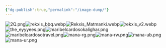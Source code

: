 ```yaml
---
{"dg-publish":true,"permalink":"/image-dump/"}
---
```



![2Q.png](/img/user/Content/Images/2Q.png)![rekxis_bbq.webp](/img/user/Content/Images/rekxis_bbq.webp)![Rekxis_Matmanki.webp](/img/user/Content/Images/Rekxis_Matmanki.webp)![rekxis_v2.webp](/img/user/Content/Images/rekxis_v2.webp)![the_eyyyees.png](/img/user/Content/Images/the_eyyyees.png)![maribelcardosokalighar.png](/img/user/Content/Images/maribelcardosokalighar.png)![maribelcardosotravel.png](/img/user/Content/Images/maribelcardosotravel.png)![mana-rg.png](/img/user/Content/Images/mana-rg.png)![mana-rw.png](/img/user/Content/Images/mana-rw.png)![mana-ub.png](/img/user/Content/Images/mana-ub.png)![mana-ur.png](/img/user/Content/Images/mana-ur.png)